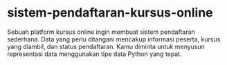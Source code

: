 # sistem-pendaftaran-kursus-online
Sebuah platform kursus online ingin membuat sistem pendaftaran sederhana.  Data yang perlu ditangani mencakup informasi peserta, kursus yang diambil, dan status pendaftaran.  Kamu diminta untuk menyusun representasi data menggunakan tipe data Python yang tepat.
